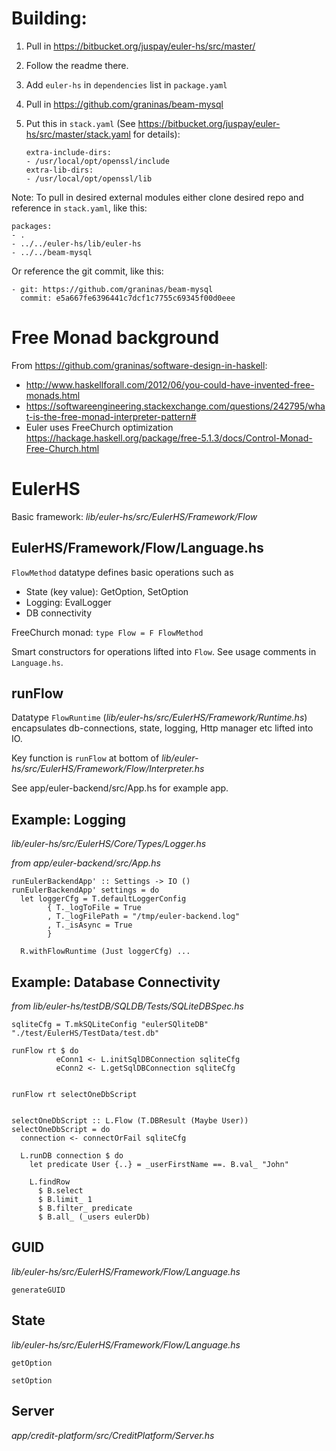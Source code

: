 # Building:

1. Pull in https://bitbucket.org/juspay/euler-hs/src/master/

2. Follow the readme there.

3. Add `euler-hs` in `dependencies` list in `package.yaml`

4. Pull in https://github.com/graninas/beam-mysql

5. Put this in `stack.yaml` (See https://bitbucket.org/juspay/euler-hs/src/master/stack.yaml for details):
    ```
    extra-include-dirs:
    - /usr/local/opt/openssl/include
    extra-lib-dirs:
    - /usr/local/opt/openssl/lib
    ```

Note: To pull in desired external modules either clone desired repo and reference in `stack.yaml`, like this:
```
packages:
- .
- ../../euler-hs/lib/euler-hs
- ../../beam-mysql
```

Or reference the git commit, like this:
```
- git: https://github.com/graninas/beam-mysql
  commit: e5a667fe6396441c7dcf1c7755c69345f00d0eee
```

# Free Monad background
From https://github.com/graninas/software-design-in-haskell:

- http://www.haskellforall.com/2012/06/you-could-have-invented-free-monads.html
- https://softwareengineering.stackexchange.com/questions/242795/what-is-the-free-monad-interpreter-pattern#
- Euler uses FreeChurch optimization https://hackage.haskell.org/package/free-5.1.3/docs/Control-Monad-Free-Church.html


# EulerHS

Basic framework: _lib/euler-hs/src/EulerHS/Framework/Flow_

## EulerHS/Framework/Flow/Language.hs
`FlowMethod` datatype defines basic operations such as
- State (key value): GetOption, SetOption
- Logging: EvalLogger
- DB connectivity

FreeChurch monad: `type Flow = F FlowMethod`

Smart constructors for operations lifted into `Flow`.  See usage comments in `Language.hs`.


## runFlow

Datatype `FlowRuntime` (_lib/euler-hs/src/EulerHS/Framework/Runtime.hs_) encapsulates db-connections, state, logging, Http manager etc lifted into IO.

Key function is `runFlow` at bottom of _lib/euler-hs/src/EulerHS/Framework/Flow/Interpreter.hs_

See app/euler-backend/src/App.hs for example app.


## Example: Logging
_lib/euler-hs/src/EulerHS/Core/Types/Logger.hs_

_from app/euler-backend/src/App.hs_
```
runEulerBackendApp' :: Settings -> IO ()
runEulerBackendApp' settings = do
  let loggerCfg = T.defaultLoggerConfig
        { T._logToFile = True
        , T._logFilePath = "/tmp/euler-backend.log"
        , T._isAsync = True
        }

  R.withFlowRuntime (Just loggerCfg) ...
```

## Example: Database Connectivity

_from lib/euler-hs/testDB/SQLDB/Tests/SQLiteDBSpec.hs_

```
sqliteCfg = T.mkSQLiteConfig "eulerSQliteDB" "./test/EulerHS/TestData/test.db"

runFlow rt $ do
          eConn1 <- L.initSqlDBConnection sqliteCfg
          eConn2 <- L.getSqlDBConnection sqliteCfg


runFlow rt selectOneDbScript  


selectOneDbScript :: L.Flow (T.DBResult (Maybe User))
selectOneDbScript = do
  connection <- connectOrFail sqliteCfg

  L.runDB connection $ do
    let predicate User {..} = _userFirstName ==. B.val_ "John"

    L.findRow
      $ B.select
      $ B.limit_ 1
      $ B.filter_ predicate
      $ B.all_ (_users eulerDb)
```

## GUID
_lib/euler-hs/src/EulerHS/Framework/Flow/Language.hs_

`generateGUID`

## State
_lib/euler-hs/src/EulerHS/Framework/Flow/Language.hs_

`getOption`

`setOption`

## Server
_app/credit-platform/src/CreditPlatform/Server.hs_

